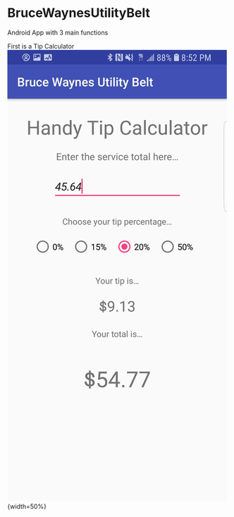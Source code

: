 # BruceWaynesUtilityBelt

Android App with 3 main functions

First is a Tip Calculator
![tip calc screenshot](Tip_calucator.jpg){width=50%}
